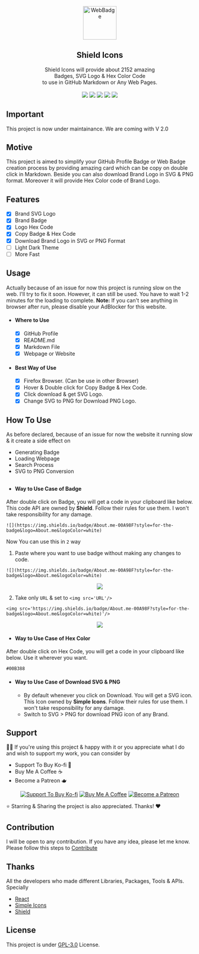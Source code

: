 <div align="center"> 
  <img src="https://i.ibb.co/PTPfSCw/WebBadge.png" alt="WebBadge" border="0" height='90'>
  <h2>Shield Icons</h2>
  Shield Icons will provide about 2152 amazing<br> Badges, SVG Logo & Hex Color Code <br>to use in GitHub Markdown or Any Web Pages.<br><br>
  
  <img src="https://img.shields.io/github/forks/mrhrifat/web-badge?style=for-the-badge">

  <img src="https://img.shields.io/github/stars/mrhrifat/web-badge?style=for-the-badge">

  <img src="https://img.shields.io/github/issues/mrhrifat/web-badge?style=for-the-badge">

  <img src="https://img.shields.io/github/issues-pr/mrhrifat/web-badge?style=for-the-badge">

  <img src="https://img.shields.io/github/license/mrhrifat/web-badge?style=for-the-badge">
</div>

## Important
This project is now under maintainance. We are coming with V 2.0

## Motive
This project is aimed to simplify your GitHub Profile Badge or Web Badge creation process by providing amazing card which can be copy on double click in Markdown. Beside you can also download Brand Logo in SVG & PNG format. Moreover it will provide Hex Color code of Brand Logo.


## Features
- [x] Brand SVG Logo
- [x] Brand Badge
- [x] Logo Hex Code
- [x] Copy Badge & Hex Code
- [x] Download Brand Logo in SVG or PNG Format
- [ ] Light Dark Theme
- [ ] More Fast

## Usage
Actually because of an issue for now this project is running slow on the web. I'll try to fix it soon. However, it can still be used. You have to wait 1-2 minutes for the loading to complete.
**Note:** If you can't see anything in browser after run, please disable your AdBlocker for this website.
- #### Where to Use
    - [x] GitHub Profile
    - [x] README.md
    - [x] Markdown File
    - [x] Webpage or Website 
- #### Best Way of Use
    - [x] Firefox Browser. (Can be use in other Browser)
    - [x]  Hover & Double click for Copy  Badge & Hex Code.
    - [x] Click download & get SVG Logo.
    - [x] Change SVG to PNG for Download PNG Logo.

## How To Use
As before declared, because of an issue for now the website it running slow & it create a side effect on
- Generating Badge
- Loading Webpage
- Search Process
- SVG to PNG Conversion

##
- #### Way to Use Case of Badge 
After double click on Badge, you will get a code in your clipboard like below. This code API are owned by **Shield**. Follow their rules for use them. I won't take responsibility for any damage.

```
![](https://img.shields.io/badge/About.me-00A98F?style=for-the-badge&logo=About.me&logoColor=white)
```

Now You can use this in `2` way
1. Paste where you want to use badge without making any changes to code.
```
![](https://img.shields.io/badge/About.me-00A98F?style=for-the-badge&logo=About.me&logoColor=white)
```
<div align='center'> 

![](https://img.shields.io/badge/About.me-00A98F?style=for-the-badge&logo=About.me&logoColor=white)

</div>

2. Take only `URL` & set to `<img src='URL'/>`
```
<img src='https://img.shields.io/badge/About.me-00A98F?style=for-the-badge&logo=About.me&logoColor=white)'/>
```
<div align='center'> 

<img src='https://img.shields.io/badge/About.me-00A98F?style=for-the-badge&logo=About.me&logoColor=white)'/>

</div>

- #### Way to Use Case of Hex Color 
After double click on Hex Code, you will get a code in your clipboard like below. Use it wherever you want.
```
#00B388
```
- #### Way to Use Case of Download SVG & PNG
    - By default whenever you click on Download. You will get a SVG icon. This Icon owned by **Simple Icons**. Follow their rules for use them. I won't take responsibility for any damage.
    - Switch to SVG > PNG for download PNG icon of any Brand. 


## Support
👍🏻 If you're using this project & happy with it or you appreciate what I do and wish to support my work, you can consider by 
- Support To Buy Ko-fi 🍵
- Buy Me A Coffee ☕️
- Become a Patreon 🫖
<div align='center'>

 [![](https://img.shields.io/badge/Ko_fi-FF5E5B?style=for-the-badge&logo=Ko-fi&logoColor=white "Support To Buy Ko-fi")](https://ko-fi.com/mrhrifat)  [![](https://img.shields.io/badge/Buy_Me_A_Coffee-FFDD00?style=for-the-badge&logo=buy-me-a-coffee&logoColor=black "Buy Me A Coffee")](https://buymeacoffee.com/mrhrifat)  [![](https://img.shields.io/badge/Patreon-F96854?style=for-the-badge&logo=Patreon&logoColor=white "Become a Patreon")](https://patreon.com/mrhrifat)

</div>
⭐️ Starring & Sharing the project is also appreciated. Thanks! ❤️


## Contribution
I will be open to any contribution. If you have any idea, please let me know. Please follow this steps to [Contribute](https://github.com/mrhrifat/web-badge/blob/master/CONTRIBUTING.md)

## Thanks
All the developers who made different Libraries, Packages, Tools & APIs. Specially 
- [React](https://github.com/facebook/react)
- [Simple Icons](https://github.com/simple-icons/simple-icons)
- [Shield](https://github.com/badges/shields)

## License
This project is under [GPL-3.0](https://github.com/mrhrifat/web-badge/blob/master/LICENSE.md) License.
